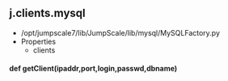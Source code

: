 ## j.clients.mysql

- /opt/jumpscale7/lib/JumpScale/lib/mysql/MySQLFactory.py
- Properties
    - clients

    

#### def getClient(ipaddr,port,login,passwd,dbname) 

    


